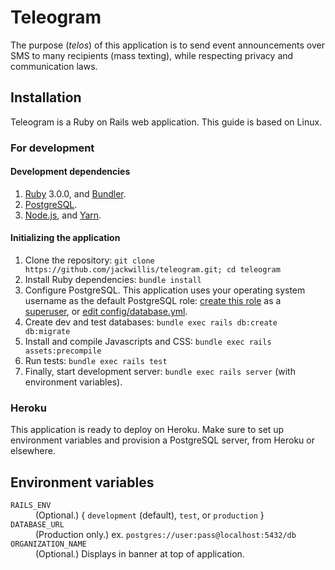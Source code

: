 # Teleogram

The purpose (*telos*) of this application is to send event announcements
over SMS to many recipients (mass texting),
while respecting privacy and communication laws.

## Installation

Teleogram is a Ruby on Rails web application.
This guide is based on Linux.

### For development

#### Development dependencies

1. [Ruby](http://www.ruby-lang.org/en/downloads/) 3.0.0,
and [Bundler](https://bundler.io/).
2. [PostgreSQL](https://www.postgresql.org/download/).
3. [Node.js](https://nodejs.org/en/download/),
and [Yarn](https://yarnpkg.com/getting-started/install).

#### Initializing the application

1. Clone the repository: `git clone https://github.com/jackwillis/teleogram.git; cd teleogram`
2. Install Ruby dependencies: `bundle install`
3. Configure PostgreSQL.
This application uses your operating system username as the default PostgreSQL role:
[create this role](https://www.postgresql.org/docs/13/sql-createuser.html)
as a [superuser](https://www.postgresql.org/docs/13/sql-alterrole.html),
or [edit config/database.yml](https://guides.rubyonrails.org/configuring.html#configuring-a-database).
4. Create dev and test databases: `bundle exec rails db:create db:migrate`
5. Install and compile Javascripts and CSS: `bundle exec rails assets:precompile`
6. Run tests: `bundle exec rails test`
7. Finally, start development server: `bundle exec rails server` (with environment variables).

### Heroku

This application is ready to deploy on Heroku.
Make sure to set up environment variables and
provision a PostgreSQL server, from Heroku or elsewhere.

## Environment variables

<dl>
  <dt><code>RAILS_ENV</code></dt>
  <dd>(Optional.) { <code>development</code> (default), <code>test</code>, or <code>production</code> }</dd>

  <dt><code>DATABASE_URL</code></dt>
  <dd>(Production only.) ex. <code>postgres://user:pass@localhost:5432/db</code></dd>

  <dt><code>ORGANIZATION_NAME</code></dt>
  <dd>(Optional.) Displays in banner at top of application.</dd>
</dl>